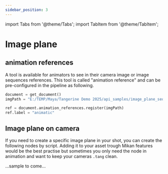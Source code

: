 ```yaml
---
sidebar_position: 3
---
```

import Tabs from '@theme/Tabs';
import TabItem from '@theme/TabItem';

# Image plane

## animation references

A tool is available for animators to see in their camera image or image sequences references.
This tool is called "animation reference" and can be pre-configured in the pipeline as following.

```python
document = get_document()
imgPath = "E:/TEMP/Maya/Tangerine Demo 2025/api_samples/image_plane_sequence/anim_reference_image_plane.001.jpg"

ref = document.animation_references.register(imgPath)
ref.label = "animatic"
```
## Image plane on camera

If you need to create a specific image plane in your shot, you can create the following nodes by script.
Adding it to your asset trough Mikan features would be the best practise but sometimes you only need the node in animation and want to keep your cameras `.tang` clean.

...sample to come...
